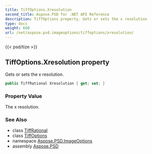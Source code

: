 ```yaml
---
title: TiffOptions.Xresolution
second_title: Aspose.PSD for .NET API Reference
description: TiffOptions property. Gets or sets the x resolution
type: docs
weight: 660
url: /net/aspose.psd.imageoptions/tiffoptions/xresolution/
---
```

{{< psd/tize >}}
## TiffOptions.Xresolution property

Gets or sets the x resolution.

```csharp
public TiffRational Xresolution { get; set; }
```

### Property Value

The x resolution.

### See Also

* class [TiffRational](../../../aspose.psd.fileformats.tiff/tiffrational/)
* class [TiffOptions](../)
* namespace [Aspose.PSD.ImageOptions](../../../aspose.psd.imageoptions/)
* assembly [Aspose.PSD](../../../)


